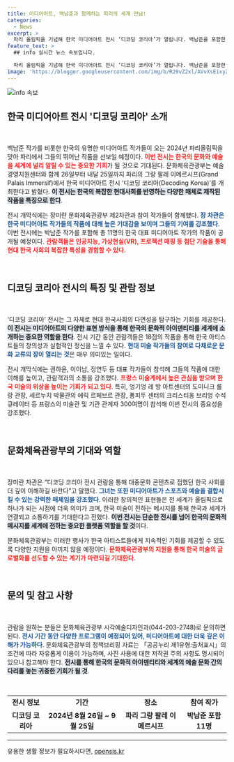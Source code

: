 ```yaml
---
title: 미디어아트, 백남준과 함께하는 파리의 세계 만남!
categories:
  - News
excerpt: >
  파리 올림픽을 기념해 한국 미디어아트 전시 ‘디코딩 코리아’가 열립니다. 백남준을 포함한 11명의 작가가 최첨단 기술로 현대 한국사회의 다면성을 선보이며, 전 세계가 한국 미술과 소통할 기회를 제공합니다.
feature_text: >
  ## info 실시간 뉴스 속보입니다.

  파리 올림픽을 기념해 한국 미디어아트 전시 ‘디코딩 코리아’가 열립니다. 백남준을 포함한 11명의 작가가 최첨단 기술로 현대 한국사회의 다면성을 선보이며, 전 세계가 한국 미술과 소통할 기회를 제공합니다.
image: 'https://blogger.googleusercontent.com/img/b/R29vZ2xl/AVvXsEixyZcFfHzMRdzZMjFBmAUKJYCLCGyLL1o632UiGVXcaFdKo_bkvkuCioo0uUKlGfBVcT3P84aROyZIXSBEx3Aw5nCQ3pTgDom1WDC4m8eifvWiAmWEEVb4x6G_l8C0QH225ldMjyaFvpxGEBGNO37VmDTDMHGhJPq73UglMfDca1-0aw/s1600/blogspot.png'
---
```


<p><img src="https://blogger.googleusercontent.com/img/b/R29vZ2xl/AVvXsEixyZcFfHzMRdzZMjFBmAUKJYCLCGyLL1o632UiGVXcaFdKo_bkvkuCioo0uUKlGfBVcT3P84aROyZIXSBEx3Aw5nCQ3pTgDom1WDC4m8eifvWiAmWEEVb4x6G_l8C0QH225ldMjyaFvpxGEBGNO37VmDTDMHGhJPq73UglMfDca1-0aw/s1600/blogspot.png" alt="info 속보" /></p>

<h2 data-ke-size="size26">한국 미디어아트 전시 '디코딩 코리아' 소개</h2>

<p data-ke-size="size16">&nbsp;</p>

<p>백남준 작가를 비롯한 한국의 유명한 미디어아트 작가들이 오는 2024년 파리올림픽을 맞아 파리에서 그들의 뛰어난 작품을 선보일 예정이다. <b><span style="color: #ee2323;">이번 전시는 한국의 문화와 예술을 세계에 널리 알릴 수 있는 중요한 기회</span></b>가 될 것으로 기대된다. 문화체육관광부는 예술경영지원센터와 함께 26일부터 내달 25일까지 파리의 그랑 팔레 이메르시프(Grand Palais Immersif)에서 한국 미디어아트 전시 ‘디코딩 코리아(Decoding Korea)’를 개최한다고 밝혔다. <b><span style="background-color: #21538527;">이 전시는 한국의 복잡한 현대사회를 반영하는 다양한 매체로 제작된 작품을 특징으로 한다</span></b>.</p>

<p>전시 개막식에는 장미란 문화체육관광부 제2차관과 참여 작가들이 함께했다. <b><span style="color: #1a5490;">장 차관은 한국 미디어아트 작가들의 작품에 대해 높은 기대감을 보이며 그들의 기여를 강조했다</span></b>. 이번 전시에는 박남준 작가를 포함해 총 11명의 한국 대표 미디어아트 작가의 작품이 공개될 예정이다. <b><span style="color: #ee2323;">관람객들은 인공지능, 가상현실(VR), 프로젝션 매핑 등 첨단 기술을 통해 현대 한국 사회의 복잡한 특성을 경험할 수 있다</span></b>.</p>

<p data-ke-size="size16">&nbsp;</p>

<h2 data-ke-size="size26">디코딩 코리아 전시의 특징 및 관람 정보</h2>

<p data-ke-size="size16">&nbsp;</p>

<p>‘디코딩 코리아’ 전시는 그 자체로 현대 한국사회의 다면성을 탐구하는 기회를 제공한다. <b><span style="background-color: #21538527;">이 전시는 미디어아트의 다양한 표현 방식을 통해 한국의 문화적 아이덴티티를 세계에 소개하는 중요한 역할을 한다</span></b>. 전시 기간 동안 관람객들은 18점의 작품을 통해 한국 아티스트들의 창의성과 실험적인 정신을 느낄 수 있다. <b><span style="color: #1a5490;">현대 미술 작가들의 참여로 다채로운 문화 교류의 장이 열리는 것</span></b>은 매우 의미있는 일이다.</p>

<p>전시 개막식에는 권하윤, 이이남, 정연두 등 대표 작가들이 참석해 그들의 작품에 대한 이해를 높이고, 관람객과의 소통을 강조했다. <b><span style="color: #ee2323;">프랑스 미술계에서 높은 관심을 받으며 한국 미술의 위상을 높이는 기회가 되고 있다</span></b>. 특히, 엉기엉 레 방 아트센터의 도미니크 롤랑 관장, 세르누치 박물관의 에릭 르페브르 관장, 퐁피두 센터의 크리스티옹 브리엉 수석 큐레이터 등 프랑스의 미술관 및 기관 관계자 300여명이 참석해 이번 전시의 중요성을 강조했다.</p>

<p data-ke-size="size16">&nbsp;</p>

<h2 data-ke-size="size26">문화체육관광부의 기대와 역할</h2>

<p data-ke-size="size16">&nbsp;</p>

<p>장미란 차관은 “디코딩 코리아 전시 관람을 통해 대중문화 콘텐츠로 접했던 한국 사회를 더 깊이 이해하길 바란다”고 말했다. <b><span style="color: #1a5490;">그녀는 또한 미디어아트가 스포츠와 예술을 결합시킬 수 있는 강력한 매체임을 강조했다</span></b>. 이러한 창의적인 표현들은 전 세계가 올림픽으로 하나가 되는 시점에 더욱 의미가 크며, 한국 미술이 전하는 메시지를 통해 한국과 세계가 연결되고 소통하기를 기대한다고 전했다. <b><span style="background-color: #21538527;">이번 전시는 단순한 전시를 넘어 한국의 문화적 메시지를 세계에 전하는 중요한 플랫폼 역할을 할 것</span></b>이다.</p>

<p>문화체육관광부는 이러한 행사가 한국 아티스트들에게 지속적인 기회를 제공할 수 있도록 다양한 지원을 아끼지 않을 예정이다. <b><span style="color: #ee2323;">문화체육관광부의 지원을 통해 한국 미술의 글로벌화를 선도할 수 있는 계기가 마련되길 기대한다</span></b>.</p>

<p data-ke-size="size16">&nbsp;</p>

<h2 data-ke-size="size26">문의 및 참고 사항</h2>

<p data-ke-size="size16">&nbsp;</p>

<p>관람을 원하는 분들은 문화체육관광부 시각예술디자인과(044-203-2748)로 문의하면 된다. <b><span style="color: #1a5490;">전시 기간 동안 다양한 프로그램이 예정되어 있어, 미디어아트에 대한 더욱 깊은 이해가 가능하다</span></b>. 문화체육관광부의 정책브리핑 자료는 「공공누리 제1유형:출처표시」의 조건에 따라 자유롭게 이용이 가능하며, 사진 사용에 대한 저작권 주의 사항도 명시되어 있으니 참고해야 한다. <b><span style="background-color: #21538527;">전시를 통해 한국의 문화적 아이덴티티와 세계의 예술 문화 간의 다리를 놓는 귀중한 기회가 될 것</span></b>. </p>

<p data-ke-size="size16">&nbsp;</p>

<table style="width: 100%;">
  <tr>
    <td style="text-align: center; height: 17px;"><b>전시 정보</b></td>
    <td style="text-align: center; height: 17px;"><b>기간</b></td>
    <td style="text-align: center; height: 17px;"><b>장소</b></td>
    <td style="text-align: center; height: 17px;"><b>참여 작가</b></td>
  </tr>
  <tr>
    <td style="text-align: center; height: 17px;"><b>디코딩 코리아</b></td>
    <td style="text-align: center; height: 17px;"><b>2024년 8월 26일 ~ 9월 25일</b></td>
    <td style="text-align: center; height: 17px;"><b>파리 그랑 팔레 이메르시프</b></td>
    <td style="text-align: center; height: 17px;"><b>박남준 포함 11명</b></td>
  </tr>
</table>

<hr>
유용한 생활 정보가 필요하시다면, <a href="https://opensis.kr" rel="dofollow">opensis.kr</a>


